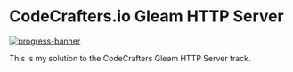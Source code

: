 # CodeCrafters.io Gleam HTTP Server

[![progress-banner](https://backend.codecrafters.io/progress/http-server/8d67bb0a-fb65-4117-9849-8ce93183e16b)](https://app.codecrafters.io/users/portrik)

This is my solution to the CodeCrafters Gleam HTTP Server track.
